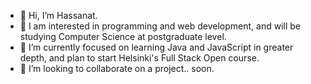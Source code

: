 - 👋 Hi, I’m Hassanat.
- 👀 I am interested in programming and web development, and will be studying Computer Science at postgraduate level.
- 🌱 I’m currently focused on learning Java and JavaScript in greater depth, and plan to start Helsinki's Full Stack Open course.
- 💞️ I’m looking to collaborate on a project.. soon.

  
<!---
HassanatC/HassanatC is a ✨ special ✨ repository because its `README.md` (this file) appears on your GitHub profile.
You can click the Preview link to take a look at your changes.
--->
